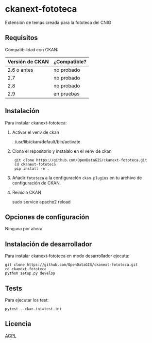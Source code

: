 # ckanext-fototeca

Extensión de temas creada para la fototeca del CNIG


## Requisitos

Compatibilidad con CKAN:

| Versión de CKAN | ¿Compatible?  |
| --------------- | ------------- |
| 2.6 o antes     | no probado    |
| 2.7             | no probado    |
| 2.8             | no probado    |
| 2.9             | en pruebas    |


## Instalación

Para instalar ckanext-fototeca:

1. Activar el venv de ckan

     . /usr/lib/ckan/default/bin/activate

2. Clona el repositorio y instalalo en el venv de ckan 

		git clone https://github.com/OpenDataGIS/ckanext-fototeca.git
		cd ckanext-fototeca
		pip install -e .

4. Añadir `fototeca` a la configuración `ckan.plugins` en tu archivo de configuración de CKAN.

5. Reinicia CKAN

     sudo service apache2 reload


## Opciones de configuración

Ninguna por ahora

## Instalación de desarrollador

Para instalar ckanext-fototeca en modo desarrollador ejecuta:

	git clone https://github.com/OpenDataGIS/ckanext-fototeca.git
	cd ckanext-fototeca
	python setup.py develop


## Tests

Para ejecutar los test:
		
	pytest --ckan-ini=test.ini

## Licencia

[AGPL](https://www.gnu.org/licenses/agpl-3.0.en.html)
